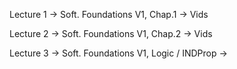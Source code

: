 Lecture 1 
	-> Soft. Foundations V1, Chap.1
	-> Vids

Lecture 2
	-> Soft. Foundations V1, Chap.2
	-> Vids

Lecture 3
	-> Soft. Foundations V1, Logic / INDProp
	->

